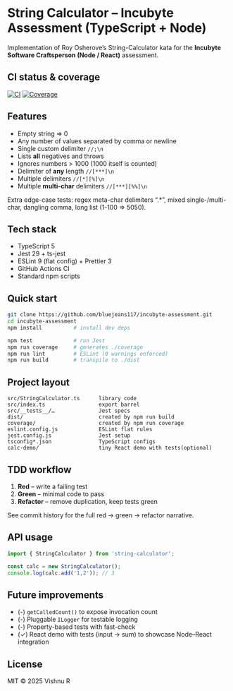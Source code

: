 # String Calculator – Incubyte Assessment (TypeScript + Node)

Implementation of Roy Osherove’s String-Calculator kata for the **Incubyte Software Craftsperson (Node / React)** assessment.

## CI status & coverage

[![CI](https://github.com/bluejeans117/incubyte-assessment/actions/workflows/ci.yml/badge.svg)](https://github.com/bluejeans117/incubyte-assessment/actions)
[![Coverage](https://img.shields.io/badge/coverage-100%25-brightgreen.svg)](badge-link-from-Codecov-or-Coveralls)

## Features

- Empty string ⇒ 0
- Any number of values separated by comma or newline
- Single custom delimiter `//;\n`
- Lists **all** negatives and throws
- Ignores numbers > 1000 (1000 itself is counted)
- Delimiter of **any** length `//[***]\n`
- Multiple delimiters `//[*][%]\n`
- Multiple **multi-char** delimiters `//[***][%%]\n`

Extra edge-case tests: regex meta-char delimiters “.\*”, mixed single-/multi-char, dangling comma, long list (1-100 ⇒ 5050).

## Tech stack

- TypeScript 5
- Jest 29 + ts-jest
- ESLint 9 (flat config) + Prettier 3
- GitHub Actions CI
- Standard npm scripts

## Quick start

```bash
git clone https://github.com/bluejeans117/incubyte-assessment.git
cd incubyte-assessment
npm install          # install dev deps

npm test             # run Jest
npm run coverage     # generates ./coverage
npm run lint         # ESLint (0 warnings enforced)
npm run build        # transpile to ./dist
```

## Project layout

```
src/StringCalculator.ts      library code
src/index.ts                 export barrel
src/__tests__/…              Jest specs
dist/                        created by npm run build
coverage/                    created by npm run coverage
eslint.config.js             ESLint flat rules
jest.config.js               Jest setup
tsconfig*.json               TypeScript configs
calc-demo/                   tiny React demo with tests(optional)
```

## TDD workflow

1. **Red** – write a failing test
2. **Green** – minimal code to pass
3. **Refactor** – remove duplication, keep tests green

See commit history for the full red → green → refactor narrative.

## API usage

```ts
import { StringCalculator } from 'string-calculator';

const calc = new StringCalculator();
console.log(calc.add('1,2')); // 3
```

## Future improvements

- (-) `getCalledCount()` to expose invocation count
- (-) Pluggable `ILogger` for testable logging
- (-) Property-based tests with fast-check
- (✓) React demo with tests (input → sum) to showcase Node–React integration

## License

MIT © 2025 Vishnu R
